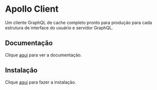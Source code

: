 # Apollo Client

Um cliente GraphQL de cache completo pronto para produção para cada estrutura de interface do usuário e servidor GraphQL.

## Documentação

Clique [aqui](https://github.com/apollographql/apollo-client) para ver a documentação.

## Instalação

Clique [aqui](https://www.npmjs.com/package/apollo-client) para fazer a instalação.